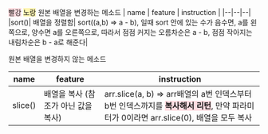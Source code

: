 <span style = "background-color:#ffdce0">빨강</span>
<span style = "background-color:#fff5b1">노랑</span>
원본 배열을 변경하는 메소드
| name | feature | instruction |
|--|--|--|
|sort()| 배열을 정렬함| sort((a,b) => a - b), 일때 sort 안에 있는 수가 음수면, a를 왼쪽으로, 양수면 a를 오른쪽으로, 따라서 점점 커지는 오름차순은 a - b, 점점 작아지는  내림차순은 b - a로 해준다|

원본 배열을 변경하지 않는 메소드

| name    | feature                             | instruction                                                                                                                                                                            |
| ------- | ----------------------------------- | -------------------------------------------------------------------------------------------------------------------------------------------------------------------------------------- |
| slice() | 배열을 복사 (참조가 아닌 값을 복사) | arr.slice(a, b) => arr배열의 a번 인덱스부터 b번 인덱스까지를 <span style = "background-color:#ffdce0">**복사해서 리턴**</span>, 만약 파라미터가 0이라면 arr.slice(0), 배열을 모두 복사 |

